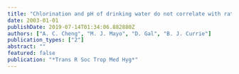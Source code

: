 ```yaml
---
title: "Chlorination and pH of drinking water do not correlate with rates of melioidosis in the Northern Territory, Australia"
date: 2003-01-01
publishDate: 2019-07-14T01:34:06.882880Z
authors: ["A. C. Cheng", "M. J. Mayo", "D. Gal", "B. J. Currie"]
publication_types: ["2"]
abstract: ""
featured: false
publication: "*Trans R Soc Trop Med Hyg*"
---
```


